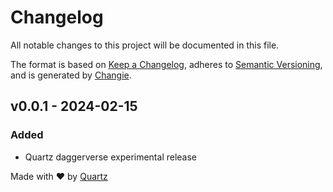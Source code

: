 # Changelog
All notable changes to this project will be documented in this file.

The format is based on [Keep a Changelog](https://keepachangelog.com/en/1.0.0/),
adheres to [Semantic Versioning](https://semver.org/spec/v2.0.0.html),
and is generated by [Changie](https://github.com/miniscruff/changie).



## v0.0.1 - 2024-02-15


### Added
* Quartz daggerverse experimental release

Made with ❤️ by [Quartz](https://quartz.technology)
